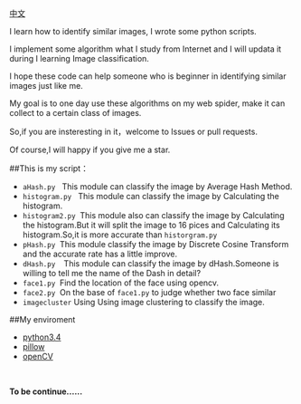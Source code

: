 
[中文](Chinese.md)

I learn how to identify similar images, I wrote some python scripts.

I implement some algorithm what I study from Internet and 
I will updata it during I learning Image classification.

I hope these code can help someone who is beginner in identifying similar images just like me.

My goal is to one day use these algorithms on my web spider, 
make it can collect to a certain class of images.

So,if you are insteresting in it，welcome to Issues or pull requests.

Of course,I will happy if you give me a star.


##This is my script：

+ ```aHash.py```  &nbsp; This module can classify the image by Average Hash Method.
+ ```histogram.py``` &nbsp; This module can classify the image by Calculating the histogram.
+ ```histogram2.py```&nbsp; This module also can classify the image by Calculating the histogram.But it will split the image to 16 pices and Calculating its histogram.So,it is more accurate than ```historgram.py```
+ ```pHash.py```&nbsp; This module classify the image by  Discrete Cosine Transform and the  accurate rate has a little improve.
+ ```dHash.py ```&nbsp; This module can classify the image by dHash.Someone is willing to tell me the name of the Dash in detail?
+ ```face1.py```&nbsp; Find the location of the face using opencv.
+ ```face2.py```&nbsp; On the base of ```face1.py``` to judge whether two face similar
+ ```imagecluster```&nbsp;Using Using image clustering to classify the image.

##My enviroment 

+ [python3.4](https://www.python.org/)
+ [pillow](https://pypi.python.org/pypi/Pillow)
+ [openCV](http://opencv.org/)

<br>

<b>To be continue......</b>
